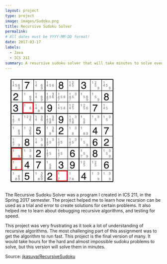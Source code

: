 ```yaml
---
layout: project
type: project
image: images/Sudoku.png
title: Recursive Sudoku Solver
permalink: 
# All dates must be YYYY-MM-DD format!
date: 2017-03-17
labels:
  - Java
  - ICS 211
summary: A resursive sudoku solver that will take minutes to solve even the hardest possible sudoku problem.
---
```


<div class="ui small rounded images">
  <img class="ui image" src="../images/HardSudoku.png">
</div>

The Recursive Sudoku Solver was a program I created in ICS 211, in the Spring 2017 semester. The project helped me to learn how recursion can be used as a trial and error to create solutions for certain problems.  It also helped me to learn about debugging recursive algorithms, and testing for speed.

This project was very frustrating as it took a lot of understanding of recursive algorithms. The most challenging part of this assignment was to get the algorithm to run fast. This project is the final version of many. It would take hours for the hard and almost impossible sudoku problems to solve, but this version will solve them in minutes. 

Source: <a href="https://github.com/jkasuya/RecursiveSudoku"><i class="large github icon"></i>jkasuya/RecursiveSudoku</a>
